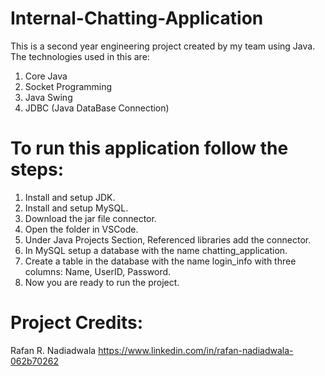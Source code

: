 # Internal-Chatting-Application
This is a second year engineering project created by my team using Java.
The technologies used in this are:
1) Core Java
2) Socket Programming
3) Java Swing
4) JDBC (Java DataBase Connection)

# To run this application follow the steps:
1) Install and setup JDK.
2) Install and setup MySQL.
3) Download the jar file connector.
4) Open the folder in VSCode.
5) Under Java Projects Section, Referenced libraries add the connector.
6) In MySQL setup a database with the name chatting_application.
7) Create a table in the database with the name login_info with three columns: Name, UserID, Password.
8) Now you are ready to run the project.

# Project Credits:
Rafan R. Nadiadwala
https://www.linkedin.com/in/rafan-nadiadwala-062b70262
